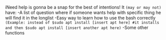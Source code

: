 iNeed help is gonna be a snap for the best of intentions!
It `(may or may not)` have:
  -A list of question where if someone wants help with specific thing he will find it in the longlist
  -Easy way to learn how to use the bash correctly `(Example: instead of $sudo apt install [insert apt here] #it installs and then $sudo apt install [insert another apt here)`
  -Some other functions
